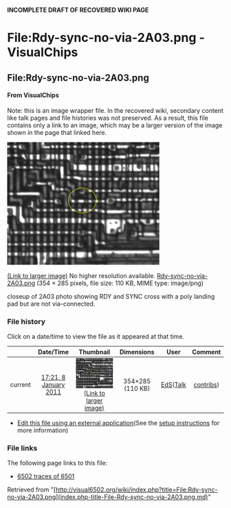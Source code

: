 **INCOMPLETE DRAFT OF RECOVERED WIKI PAGE**

# File:Rdy-sync-no-via-2A03.png - VisualChips

## File:Rdy-sync-no-via-2A03.png

#### From VisualChips


Note: this is an image wrapper file. In the recovered wiki,
secondary content like talk pages and file histories was
not preserved. As a result, this file contains only a link
to an image, which may be a larger version of the image shown
in the page that linked here.

![File:Rdy-sync-no-via-2A03.png](images/4/40/Rdy-sync-no-via-2A03.png)

[(Link to larger image)](images/4/40/Rdy-sync-no-via-2A03.png)
No higher resolution available.
[Rdy-sync-no-via-2A03.png](images/4/40/Rdy-sync-no-via-2A03.png)‎ (354 × 285 pixels, file size: 110 KB, MIME type: image/png)

closeup of 2A03 photo showing RDY and SYNC cross with a poly landing pad but are not via-connected.

### File history

Click on a date/time to view the file as it appeared at that time.

| | Date/Time | Thumbnail | Dimensions | User | Comment |
|:---:|:---:|:---:|:---:|:---:|:---:|
| current | [17:21, 8 January 2011](images/4/40/Rdy-sync-no-via-2A03.png) | ![Thumbnail for version as of 17:21, 8 January 2011](images/thumb/4/40/Rdy-sync-no-via-2A03.png/120px-Rdy-sync-no-via-2A03.png) [(Link to larger image)](images/4/40/Rdy-sync-no-via-2A03.png) | 354×285 (110 KB) | [EdS](index.php-title-User-EdS.md)([Talk](index.php-title-User_talk-EdS.md) | [contribs](./index.php%3Ftitle=Special:Contributions/EdS.md)) | (closeup of 2A03 photo showing RDY and SYNC cross with a poly landing pad but are not via-connected.) |

- [Edit this file using an external application](index.php-title-File-Rdy-sync-no-via-2A03.png.md)(See the [setup instructions](http://www.mediawiki.org/wiki/Manual:External_editors) for more information)

### File links

The following page links to this file:

- [6502 traces of 6501](index.php-title-6502_traces_of_6501.md)

Retrieved from "[http://visual6502.org/wiki/index.php?title=File:Rdy-sync-no-via-2A03.png](index.php-title-File-Rdy-sync-no-via-2A03.png.md)"


